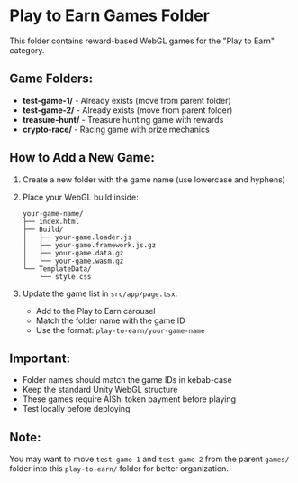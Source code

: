 # Play to Earn Games Folder

This folder contains reward-based WebGL games for the "Play to Earn" category.

## Game Folders:

- **test-game-1/** - Already exists (move from parent folder)
- **test-game-2/** - Already exists (move from parent folder)
- **treasure-hunt/** - Treasure hunting game with rewards
- **crypto-race/** - Racing game with prize mechanics

## How to Add a New Game:

1. Create a new folder with the game name (use lowercase and hyphens)
2. Place your WebGL build inside:

   ```
   your-game-name/
   ├── index.html
   ├── Build/
   │   ├── your-game.loader.js
   │   ├── your-game.framework.js.gz
   │   ├── your-game.data.gz
   │   └── your-game.wasm.gz
   └── TemplateData/
       └── style.css
   ```

3. Update the game list in `src/app/page.tsx`:
   - Add to the Play to Earn carousel
   - Match the folder name with the game ID
   - Use the format: `play-to-earn/your-game-name`

## Important:

- Folder names should match the game IDs in kebab-case
- Keep the standard Unity WebGL structure
- These games require AIShi token payment before playing
- Test locally before deploying

## Note:

You may want to move `test-game-1` and `test-game-2` from the parent `games/` folder into this `play-to-earn/` folder for better organization.
